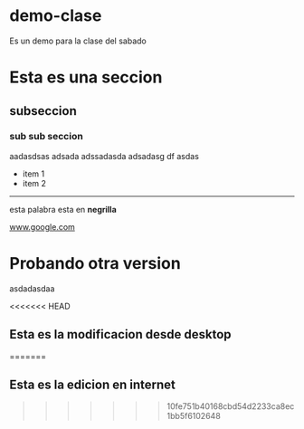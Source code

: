 # demo-clase
Es un demo para la clase del sabado

# Esta es una seccion

## subseccion

### sub sub seccion


aadasdsas
adsada
adssadasda
adsadasg
df
asdas

* item 1
* item 2

___

esta palabra esta en **negrilla**

www.google.com

# Probando otra version
asdadasdaa


<<<<<<< HEAD


## Esta es la modificacion desde desktop
=======
## Esta es la edicion en internet
>>>>>>> 10fe751b40168cbd54d2233ca8ec1bb5f6102648
